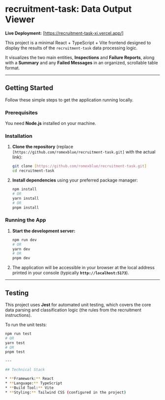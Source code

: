 # recruitment-task: Data Output Viewer

**Live Deployment:** [https://recruitment-task-xi.vercel.app/]

This project is a minimal React + TypeScript + Vite frontend designed to display the results of the `recruitment-task` data processing logic.

It visualizes the two main entities, **Inspections** and **Failure Reports**, along with a **Summary** and any **Failed Messages** in an organized, scrollable table format.

---

## Getting Started

Follow these simple steps to get the application running locally.

### Prerequisites

You need **Node.js** installed on your machine.

### Installation

1.  **Clone the repository** (replace `[https://github.com/romexblue/recruitment-task.git]` with the actual link):
    ```bash
    git clone [https://github.com/romexblue/recruitment-task.git]
    cd recruitment-task
    ```

2.  **Install dependencies** using your preferred package manager:
    ```bash
    npm install
    # OR
    yarn install
    # OR
    pnpm install
    ```

### Running the App

1.  **Start the development server:**
    ```bash
    npm run dev
    # OR
    yarn dev
    # OR
    pnpm dev
    ```

2.  The application will be accessible in your browser at the local address printed in your console (typically **`http://localhost:5173`**).

---

## Testing

This project uses **Jest** for automated unit testing, which covers the core data parsing and classification logic (the rules from the recruitment instructions).

To run the unit tests:

```bash
npm run test
# OR
yarn test
# OR
pnpm test

---

## Technical Stack

* **Framework:** React
* **Language:** TypeScript
* **Build Tool:** Vite
* **Styling:** Tailwind CSS (configured in the project)
